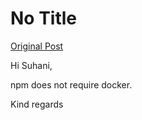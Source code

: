 # No Title

[Original Post](https://discourse.onlinedegree.iitm.ac.in/t/161083/17)

<p>Hi Suhani,</p>
<p>npm does not require docker.</p>
<p>Kind regards</p>